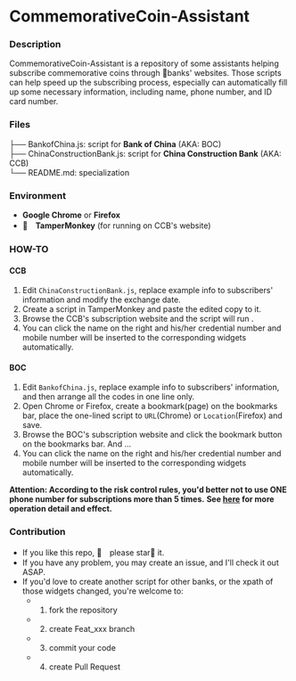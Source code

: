 



# CommemorativeCoin-Assistant


### Description

CommemorativeCoin-Assistant is a repository of some assistants helping subscribe commemorative coins through :bank:banks' websites. Those scripts can help speed up the subscribing process, especially can automatically fill up some necessary information, including name, phone number, and ID card number.


### Files 


├── BankofChina.js: script for **Bank of China** (AKA: BOC)  
├── ChinaConstructionBank.js: script for **China Construction Bank** (AKA: CCB)  
└── README.md: specialization  



### Environment

- **Google Chrome** or **Firefox**
- :speak_no_evil:　**TamperMonkey** (for running on CCB's website)

### HOW-TO

#### CCB

1. Edit `ChinaConstructionBank.js`, replace example info to subscribers' information and modify the exchange date.  
2. Create a script in TamperMonkey and paste the edited copy to it.  
3. Browse the CCB's subscription website and the script will run .  
4. You can click the name on the right and his/her credential number and mobile number will be inserted to the corresponding widgets automatically.  

#### BOC

1. Edit `BankofChina.js`, replace example info to subscribers' information, and then arrange all the codes in one line only.  
2. Open Chrome or Firefox, create a bookmark(page) on the bookmarks bar, place the one-lined script to `URL`(Chrome) or `Location`(Firefox) and save.  
3. Browse the BOC's subscription website and click the bookmark button on the bookmarks bar. And ...  
4. You can click the name on the right and his/her credential number and mobile number will be inserted to the corresponding widgets automatically.

**Attention: According to the risk control rules, you'd better not to use ONE phone number for subscriptions more than 5 times.**
**See [here](https://kn0wh0.github.io/2019/12/21/%E7%BA%AA%E5%BF%B5%E5%B8%81%E9%A2%84%E7%BA%A6%E8%BE%85%E5%8A%A9%E8%84%9A%E6%9C%AC/) for more operation detail and effect.**

### Contribution
- If you like this repo, :sparkling_heart:　please star:star2: it.
- If you have any problem, you may create an issue, and I'll check it out ASAP.
- If you'd love to create another script for other banks, or the xpath of those widgets changed, you're welcome to:
  - 1. fork the repository
  - 2. create Feat_xxx branch
  - 3.  commit your code
  - 4.  create Pull Request





